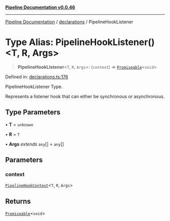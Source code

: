 [**Pipeline Documentation v0.0.46**](../../README.md)

***

[Pipeline Documentation](../../modules.md) / [declarations](../README.md) / PipelineHookListener

# Type Alias: PipelineHookListener()\<T, R, Args\>

> **PipelineHookListener**\<`T`, `R`, `Args`\>: (`context`) => [`Promiseable`](Promiseable.md)\<`void`\>

Defined in: [declarations.ts:176](https://github.com/stonemjs/pipeline/blob/bdafb2a2f2d57df256cc97fee41b6f9b9fdd69f9/src/declarations.ts#L176)

PipelineHookListener Type.

Represents a listener hook that can either be synchronous or asynchronous.

## Type Parameters

• **T** = `unknown`

• **R** = `T`

• **Args** *extends* `any`[] = `any`[]

## Parameters

### context

[`PipelineHookContext`](../interfaces/PipelineHookContext.md)\<`T`, `R`, `Args`\>

## Returns

[`Promiseable`](Promiseable.md)\<`void`\>
